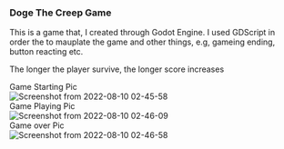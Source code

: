 <h3>Doge The Creep Game</h3>
<p>This is a game that, I created through Godot Engine. I used GDScript in order the to mauplate the game and other things, e.g, gameing ending, button reacting etc.</p>
<p>The longer the player survive, the longer score increases</p>

<span>Game Starting Pic</span><br/>
![Screenshot from 2022-08-10 02-45-58](https://user-images.githubusercontent.com/75313862/183767669-0107c892-0fd5-4c4c-a31b-11e12208f14f.png)
<br/>
<span>Game Playing Pic</span><br/>
![Screenshot from 2022-08-10 02-46-09](https://user-images.githubusercontent.com/75313862/183767682-7fd09d2f-be67-43b5-bda0-39468a4a57a0.png)
<br/>
<span>Game over Pic</span><br/>
![Screenshot from 2022-08-10 02-46-58](https://user-images.githubusercontent.com/75313862/183767693-f0e41fb1-06e6-4cb5-92cd-caf5115d47c1.png)
